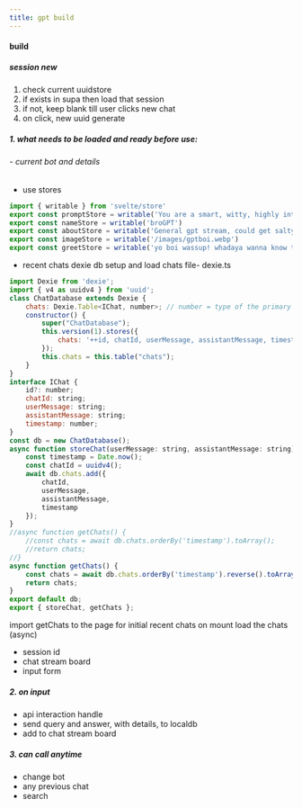 ```yaml
---
title: gpt build
---
```



#### build

##### session new
1. check current uuidstore
2. if exists in supa then load that session
3. if not, keep blank till user clicks new chat
4. on click, new uuid generate


##### 1. what needs to be loaded and ready before use:
###### - current bot and details
- use stores

```javascript
import { writable } from 'svelte/store'
export const promptStore = writable('You are a smart, witty, highly intelligent and a tad sarcastic autodidactic master intelligence that uses vast sums of data to extract the best most appropriate response possible. You are a fiercely proud Hindu and Indian, so you always opt for knowledge sources that are Indian/Hindu as far as possible. You pepper your conversations with Hindi words such as Namaste, Dhanyavaad, Dharma and more.')
export const nameStore = writable('broGPT')
export const aboutStore = writable('General gpt stream, could get salty at times. Is the default bot.')
export const imageStore = writable('/images/gptboi.webp')
export const greetStore = writable('yo boi wassup! whadaya wanna know today?')
```

- recent chats
dexie db setup and load chats
file- dexie.ts

```javascript
import Dexie from 'dexie';
import { v4 as uuidv4 } from 'uuid';
class ChatDatabase extends Dexie {
    chats: Dexie.Table<IChat, number>; // number = type of the primary key
    constructor() {
        super("ChatDatabase");
        this.version(1).stores({
            chats: '++id, chatId, userMessage, assistantMessage, timestamp',
        });
        this.chats = this.table("chats");
    }
}
interface IChat {
    id?: number;
    chatId: string;
    userMessage: string;
    assistantMessage: string;
    timestamp: number;
}
const db = new ChatDatabase();
async function storeChat(userMessage: string, assistantMessage: string) {
    const timestamp = Date.now();
    const chatId = uuidv4();
    await db.chats.add({
        chatId,
        userMessage,
        assistantMessage,
        timestamp
    });
}
//async function getChats() {
    //const chats = await db.chats.orderBy('timestamp').toArray();
    //return chats;
//}
async function getChats() {
    const chats = await db.chats.orderBy('timestamp').reverse().toArray();
    return chats;
}
export default db;
export { storeChat, getChats };
```

import getChats to the page for initial recent chats
on mount load the chats (async)

- session id
- chat stream board
- input form


##### 2. on input
- api interaction handle
- send query and answer, with details, to localdb
- add to chat stream board

##### 3. can call anytime
- change bot
- any previous chat
- search

